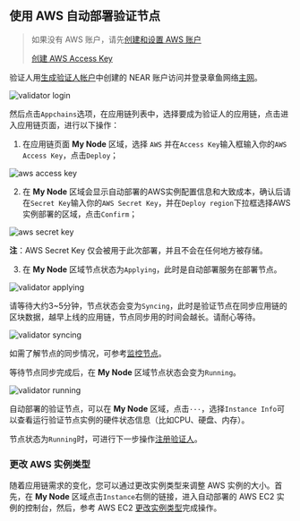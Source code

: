 ## 使用 AWS 自动部署验证节点

> 如果没有 AWS 账户，请先[创建和设置 AWS 账户](https://aws.amazon.com/cn/getting-started/guides/setup-environment/?nc1=h_ls)
>
> [创建 AWS Access Key](https://docs.aws.amazon.com/zh_cn/IAM/latest/UserGuide/id_credentials_access-keys.html)

验证人用[生成验证人帐户](./validator-generate-keys.md)中创建的 NEAR 账户访问并登录章鱼网络[主网](https://mainnet.oct.network)。

![validator login](../../images/maintain/validator_login.jpg)

然后点击`Appchains`选项，在应用链列表中，选择要成为验证人的应用链，点击进入应用链页面，进行以下操作：

1. 在应用链页面 **My Node** 区域，选择 `AWS` 并在`Access Key`输入框输入你的`AWS Access Key`，点击`Deploy`；

![aws access key](../../images/maintain/validator_aws_accesskey.jpg)

2. 在 **My Node** 区域会显示自动部署的AWS实例配置信息和大致成本，确认后请在`Secret Key`输入你的`AWS Secret Key`，并在`Deploy region`下拉框选择AWS实例部署的区域，点击`Confirm`；

![aws secret key](../../images/maintain/validator_aws_secretkey.jpg)

**注**：AWS Secret Key 仅会被用于此次部署，并且不会在任何地方被存储。

3. 在 **My Node** 区域节点状态为`Applying`，此时是自动部署服务在部署节点。

![validator applying](../../images/maintain/validator_aws_applying.jpg)

请等待大约3~5分钟，节点状态会变为`Syncing`，此时是验证节点在同步应用链的区块数据，越早上线的应用链，节点同步用的时间会越长。请耐心等待。

![validator syncing](../../images/maintain/validator_aws_syncing.jpg)

如需了解节点的同步情况，可参考[监控节点](./monitor-node.md)。

等待节点同步完成后，在 **My Node** 区域节点状态会变为`Running`。

![validator running](../../images/maintain/validator_aws_running.jpg)

自动部署的验证节点，可以在 **My Node** 区域，点击`···`，选择`Instance Info`可以查看运行验证节点实例的硬件状态信息（比如CPU、硬盘、内存）。

节点状态为`Running`时，可进行下一步操作[注册验证人](./validator-register.md)。

### 更改 AWS 实例类型

随着应用链需求的变化，您可以通过更改实例类型来调整 AWS 实例的大小。首先，在 **My Node** 区域点击`Instance`右侧的链接，进入自动部署的 AWS EC2 实例的控制台，然后，参考 AWS EC2 [更改实例类型](https://docs.aws.amazon.com/zh_cn/AWSEC2/latest/UserGuide/ec2-instance-resize.html)完成操作。